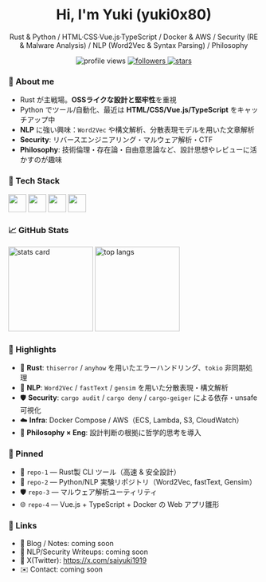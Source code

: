 <!-- ===================== HEADER ===================== -->
<h1 align="center">Hi, I'm Yuki (yuki0x80)</h1>
<p align="center">
  Rust & Python / HTML·CSS·Vue.js·TypeScript / Docker & AWS / Security (RE & Malware Analysis) / NLP (Word2Vec & Syntax Parsing) / Philosophy
</p>
<p align="center">
  <!-- Profile views -->
  <img src="https://komarev.com/ghpvc/?username=yuki0x80&label=Profile%20views&color=0e75b6&style=flat" alt="profile views" />
  <a href="https://github.com/yuki0x80?tab=followers">
    <img src="https://img.shields.io/github/followers/yuki0x80?label=Followers&style=flat" alt="followers">
  </a>
  <a href="https://github.com/yuki0x80?tab=repositories&sort=stargazers">
    <img src="https://img.shields.io/github/stars/yuki0x80?label=Stars&style=flat" alt="stars">
  </a>
</p>

<!-- ===================== ABOUT ===================== -->
### 👋 About me
- Rust が主戦場。**OSSライクな設計と堅牢性**を重視  
- Python でツール/自動化、最近は **HTML/CSS/Vue.js/TypeScript** をキャッチアップ中  
- **NLP** に強い興味：`Word2Vec` や構文解析、分散表現モデルを用いた文章解析  
- **Security**: リバースエンジニアリング・マルウェア解析・CTF  
- **Philosophy**: 技術倫理・存在論・自由意思論など、設計思想やレビューに活かすのが趣味  

<!-- ===================== SKILLS ===================== -->
### 🧰 Tech Stack
<p>
  <!-- Core langs & web -->
  <img src="https://skillicons.dev/icons?i=rust,python,html,css,ts,vue" height="36" />
  <!-- NLP / Data -->
  <img src="https://skillicons.dev/icons?i=python,tensorflow,pytorch" height="36" />
  <!-- Tooling & cloud -->
  <img src="https://skillicons.dev/icons?i=docker,aws,git,github,linux,bash,vscode" height="36" />
  <!-- Sec / analysis / docs -->
  <img src="https://skillicons.dev/icons?i=kali,regex,neovim,latex,md" height="36" />
</p>

<!-- ===================== STATS ===================== -->
### 📈 GitHub Stats
<p>
  <img
    src="https://github-readme-stats.vercel.app/api?username=yuki0x80&show_icons=true&theme=tokyonight&count_private=true&include_all_commits=true"
    height="170" alt="stats card" />
  <img
    src="https://github-readme-stats.vercel.app/api/top-langs/?username=yuki0x80&layout=compact&theme=tokyonight&langs_count=10&hide=html"
    height="170" alt="top langs" />
</p>

<!-- ===================== HIGHLIGHTS ===================== -->
### 🚀 Highlights
- 🦀 **Rust**: `thiserror` / `anyhow` を用いたエラーハンドリング、`tokio` 非同期処理  
- 🧪 **NLP**: `Word2Vec` / `fastText` / `gensim` を用いた分散表現・構文解析  
- 🛡️ **Security**: `cargo audit` / `cargo deny` / `cargo-geiger` による依存・unsafe可視化  
- ☁️ **Infra**: Docker Compose / AWS（ECS, Lambda, S3, CloudWatch）  
- 🧠 **Philosophy × Eng**: 設計判断の根拠に哲学的思考を導入  

<!-- ===================== PINNED ===================== -->
### 📌 Pinned
- 🦀 `repo-1` — Rust製 CLI ツール（高速 & 安全設計）  
- 🧪 `repo-2` — Python/NLP 実験リポジトリ（Word2Vec, fastText, Gensim）  
- 🛡️ `repo-3` — マルウェア解析ユーティリティ  
- 🌐 `repo-4` — Vue.js + TypeScript + Docker の Web アプリ雛形  

<!-- ===================== LINKS ===================== -->
### 🔗 Links
- 📝 Blog / Notes: coming soon
- 🧪 NLP/Security Writeups: coming soon
- 🧵 X(Twitter): https://x.com/saiyuki1919
- ✉️ Contact: coming soon

<!-- ===================== FOOTER ===================== -->
